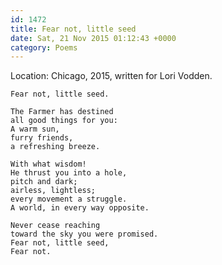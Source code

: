 ```yaml
---
id: 1472
title: Fear not, little seed
date: Sat, 21 Nov 2015 01:12:43 +0000
category: Poems
---
```


Location: Chicago, 2015, written for Lori Vodden.

    Fear not, little seed.

    The Farmer has destined
    all good things for you:
    A warm sun,
    furry friends,
    a refreshing breeze.

    With what wisdom!
    He thrust you into a hole,
    pitch and dark;
    airless, lightless;
    every movement a struggle.
    A world, in every way opposite.

    Never cease reaching
    toward the sky you were promised.
    Fear not, little seed,
    Fear not.
